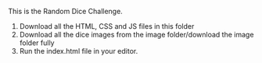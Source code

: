 This is the Random Dice Challenge.
1. Download all the HTML, CSS and JS files in this folder
2. Download all the dice images from the image folder/download the image folder fully
3. Run the index.html file in your editor.
